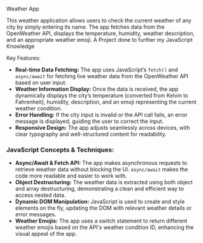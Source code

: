 Weather App

This weather application allows users to check the current weather of any city by simply entering its name. The app fetches data from the OpenWeather API, displays the temperature, humidity, weather description, and an appropriate weather emoji. A Project done to further my JavaScript Knowledge

Key Features:
- **Real-time Data Fetching:** The app uses JavaScript’s `fetch()` and `async/await` for fetching live weather data from the OpenWeather API based on user input.
- **Weather Information Display:** Once the data is received, the app dynamically displays the city’s temperature (converted from Kelvin to Fahrenheit), humidity, description, and an emoji representing the current weather condition.
- **Error Handling:** If the city input is invalid or the API call fails, an error message is displayed, guiding the user to correct the input.
- **Responsive Design:** The app adjusts seamlessly across devices, with clear typography and well-structured content for readability.
  
### JavaScript Concepts & Techniques:
- **Async/Await & Fetch API:** The app makes asynchronous requests to retrieve weather data without blocking the UI. `async/await` makes the code more readable and easier to work with.
- **Object Destructuring:** The weather data is extracted using both object and array destructuring, demonstrating a clean and efficient way to access nested data.
- **Dynamic DOM Manipulation:** JavaScript is used to create and style elements on the fly, updating the DOM with relevant weather details or error messages.
- **Weather Emojis:** The app uses a switch statement to return different weather emojis based on the API's weather condition ID, enhancing the visual appeal of the app.

